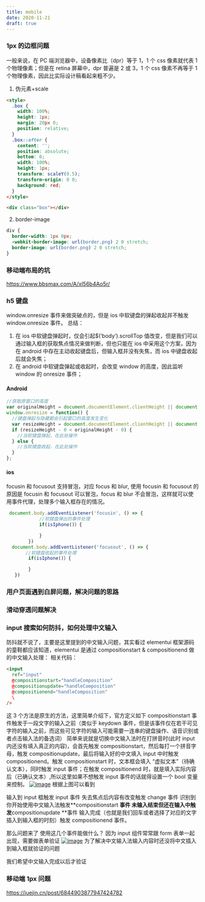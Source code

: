 ```yaml
---
title: mobile
date: 2020-11-21
draft: true
---
```


### 1px 的边框问题

一般来说，在 PC 端浏览器中，设备像素比（dpr）等于 1，1 个 css 像素就代表 1 个物理像素；但是在 retina 屏幕中，dpr 普遍是 2 或 3，1 个 css 像素不再等于 1 个物理像素，因此比实际设计稿看起来粗不少。

1. 伪元素+scale

```html
<style>
  .box {
    width: 100%;
    height: 1px;
    margin: 20px 0;
    position: relative;
  }
  .box::after {
    content: '';
    position: absolute;
    bottom: 0;
    width: 100%;
    height: 1px;
    transform: scaleY(0.5);
    transform-origin: 0 0;
    background: red;
  }
</style>

<div class="box"></div>
```

2. border-image

```css
div {
  border-width: 1px 0px;
  -webkit-border-image: url(border.png) 2 0 stretch;
  border-image: url(border.png) 2 0 stretch;
}
```

### 移动端布局的坑

https://www.bbsmax.com/A/xl56b4Ao5r/

### h5 键盘

window.onresize 事件来做突破点的，但是 ios 中软键盘的弹起收起并不触发 window.onresize 事件。
总结：

1. 在 ios 中软键盘弹起时，仅会引起\$(‘body’).scrollTop 值改变，但是我们可以通过输入框的获取焦点情况来做判断，但也只能在 ios 中采用这个方案，因为在 android 中存在主动收起键盘后，但输入框并没有失焦，而 ios 中键盘收起后就会失焦；
2. 在 android 中软键盘弹起或收起时，会改变 window 的高度，因此监听 window 的 onresize 事件；

#### Android

```js
//获取原窗口的高度
var originalHeight = document.documentElement.clientHeight || document.body.clientHeight;
window.οnresize = function() {
  //键盘弹起与隐藏都会引起窗口的高度发生变化
  var resizeHeight = document.documentElement.clientHeight || document.body.clientHeight;
  if (resizeHeight - 0 < originalHeight - 0) {
    //当软键盘弹起，在此处操作
  } else {
    //当软键盘收起，在此处操作
  }
};
```

#### ios

focusin 和 focusout 支持冒泡，对应 focus 和 blur, 使用 focusin 和 focusout 的原因是 focusin 和 focusout 可以冒泡，focus 和 blur 不会冒泡，这样就可以使用事件代理，处理多个输入框存在的情况。

```js
 document.body.addEventListener('focusin', () => {
            //软键盘弹出的事件处理
            if(isIphone()）{

            }
        })
  document.body.addEventListener('focusout', () => {
       //软键盘收起的事件处理
        if(isIphone()）{

        }
   })
```

### 用户页面遇到白屏问题，解决问题的思路

### 滑动穿透问题解决

### input 搜索如何防抖，如何处理中文输入

防抖就不说了，主要是这里提到的中文输入问题，其实看过 elementui 框架源码的童鞋都应该知道，elementui 是通过 compositionstart & compositionend 做的中文输入处理：
相关代码：

```html
<input
  ref="input"
  @compositionstart="handleComposition"
  @compositionupdate="handleComposition"
  @compositionend="handleComposition"
  \
/>
```

这 3 个方法是原生的方法，这里简单介绍下，官方定义如下 compositionstart 事件触发于一段文字的输入之前（类似于 keydown 事件，但是该事件仅在若干可见字符的输入之前，而这些可见字符的输入可能需要一连串的键盘操作、语音识别或者点击输入法的备选词）
简单来说就是切换中文输入法时在打拼音时(此时 input 内还没有填入真正的内容)，会首先触发 compositionstart，然后每打一个拼音字母，触发 compositionupdate，最后将输入好的中文填入 input 中时触发 compositionend。触发 compositionstart 时，文本框会填入 “虚拟文本”（待确认文本），同时触发 input 事件；在触发 compositionend 时，就是填入实际内容后（已确认文本）,所以这里如果不想触发 input 事件的话就得设置一个 bool 变量来控制。
[![image](https://user-images.githubusercontent.com/34699694/58140376-8f5e9580-7c71-11e9-987e-5fe39fce5e90.png)](https://user-images.githubusercontent.com/34699694/58140376-8f5e9580-7c71-11e9-987e-5fe39fce5e90.png)
根据上图可以看到

输入到 input 框触发 input 事件
失去焦点后内容有改变触发 change 事件
识别到你开始使用中文输入法触发**compositionstart **事件
未输入结束但还在输入中触发**compositionupdate **事件
输入完成（也就是我们回车或者选择了对应的文字插入到输入框的时刻）触发 compositionend 事件。

那么问题来了 使用这几个事件能做什么？
因为 input 组件常常跟 form 表单一起出现，需要做表单验证
[![image](https://user-images.githubusercontent.com/34699694/58140402-b1581800-7c71-11e9-97b9-9c696f3a0061.png)](https://user-images.githubusercontent.com/34699694/58140402-b1581800-7c71-11e9-97b9-9c696f3a0061.png)
为了解决中文输入法输入内容时还没将中文插入到输入框就验证的问题

我们希望中文输入完成以后才验证

### 移动端 1px 问题

https://juejin.cn/post/6844903877947424782
